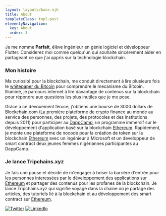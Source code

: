 ```yaml
---
layout: layouts/base.njk
title: About
templateClass: tmpl-post
eleventyNavigation:
  key: About
  order: 3
---
```


Je me nomme __Parfait__, élève ingénieur en génie logiciel et développeur Flutter. Considerez moi comme quelqu'un qui souhaite
sincèrement aider en partageant ce que j'ai appris sur la technologie blockchain.

### Mon histoire

Ma curiosité pour la blockchain, me conduit directement à lire plusieurs fois le [whitepaper du Bitcoin](https://bitcoin.org/bitcoin.pdf) pour comprendre le mecanisme du Bitcoin. Illuminé, je parcours internet à lire davantage de contenus sur la blockchain pour répondre aux questions les plus inutiles que je me pose. 

Grâce à ce devouement féroce, j'obtiens une bourse de 3000 dollars de Blockchain.com (La première plateforme de crypto finance au monde au service des personnes, des projets, des protocoles et des institutions depuis 2011) pour participer au [DappCamp](https://www.dappcamp.xyz/), un programme immersif sur le développement d'application basé sur la blockchain [Ethereum](https://ethereum.org/fr/). Rapidement, je monte une plateforme de nocode pour la création de token sur la blockchain [Ethereum](https://ethereum.org/fr/) avec un ingénieur à Microsoft et un developpeur de smart contract deux jeunes femmes nigériannes participantes au DappCamp.

### Je lance Tripchains.xyz

Je fais une pause et décide de m'engager à briser la barrière d'entrée pour les personnes interessées par le développement des applications sur [Ethereum](https://ethereum.org/fr/) et partager des contenus pour les profanes de la blockchain. Je lance Tripchains.xyz qui signifie voyage dans la chaine où je partage des articles, des tutoriels lié à la blockchain et au développement des smart contract sur [Ethereum](https://ethereum.org/fr/).

[![Twitter](https://img.shields.io/badge/Twitter-%231DA1F2.svg?style=for-the-badge&logo=Twitter&logoColor=white)](https://twitter.com/lemanbrick) <a></a> [![LinkedIn](https://img.shields.io/badge/linkedin-%230077B5.svg?style=for-the-badge&logo=linkedin&logoColor=white)](https://www.linkedin.com/in/bienvenu-kouassi/)